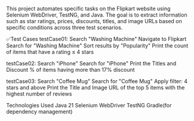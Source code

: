 This project automates specific tasks on the Flipkart website using Selenium WebDriver, TestNG, and Java. The goal is to extract information such as star ratings, prices, discounts, titles, and image URLs based on specific conditions across three test scenarios.

✅Test Cases
testCase01: Search "Washing Machine"
Navigate to Flipkart
Search for "Washing Machine"
Sort results by "Popularity"
Print the count of items that have a rating ≤ 4 stars

testCase02: Search "iPhone"
Search for "iPhone"
Print the Titles and Discount % of items having more than 17% discount

testCase03: Search "Coffee Mug"
Search for "Coffee Mug"
Apply filter: 4 stars and above
Print the Title and Image URL of the top 5 items with the highest number of reviews

Technologies Used
Java 21
Selenium WebDriver
TestNG
Gradle(for dependency management)

